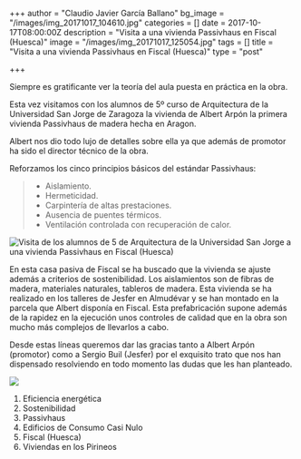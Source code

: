 +++
author = "Claudio Javier García Ballano"
bg_image = "/images/img_20171017_104610.jpg"
categories = []
date = 2017-10-17T08:00:00Z
description = "Visita a una vivienda Passivhaus en Fiscal (Huesca)"
image = "/images/img_20171017_125054.jpg"
tags = []
title = "Visita a una vivienda Passivhaus en Fiscal (Huesca)"
type = "post"

+++

Siempre es gratificante ver la teoría del aula puesta en práctica en la obra.

Esta vez visitamos con los alumnos de 5º curso de Arquitectura de la Universidad San Jorge de Zaragoza la vivienda de Albert Arpón la primera vivienda Passivhaus de madera hecha en Aragon.

Albert nos dio todo lujo de detalles sobre ella ya que además de promotor ha sido el director técnico de la obra.

Reforzamos los cinco principios básicos del estándar Passivhaus: 

> * Aislamiento.
> * Hermeticidad.
> * Carpintería de altas prestaciones.
> * Ausencia de puentes térmicos.
> * Ventilación controlada con recuperación de calor.

![Visita de los alumnos de 5 de Arquitectura de la Universidad San Jorge a una vivienda Passivhaus en Fiscal (Huesca)](/images/img_20171017_125946.jpg "Visita a vivienda Passivhaus")

En esta casa pasiva de Fiscal se ha buscado que la vivienda se ajuste además a criterios de sostenibilidad. Los aislamientos son de fibras de madera, materiales naturales, tableros de madera. Esta vivienda se ha realizado en los talleres de Jesfer en Almudévar y se han montado en la parcela que Albert disponía en Fiscal. Esta prefabricación supone además de la rapidez en la ejecución unos controles de calidad que en la obra son mucho más complejos de llevarlos a cabo.

Desde estas líneas queremos dar las gracias tanto a Albert Arpón (promotor) como a Sergio Buil (Jesfer) por el exquisito trato que nos han dispensado resolviendo en todo momento las dudas que les han planteado.

![](/images/passivhaus_fiscal.jpg)

1. Eficiencia energética
2. Sostenibilidad
3. Passivhaus
4. Edificios de Consumo Casi Nulo
5. Fiscal (Huesca)
6. Viviendas en los Pirineos